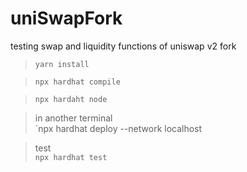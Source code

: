 # uniSwapFork
testing swap and liquidity functions of uniswap v2 fork

> `yarn install`  


> `npx hardhat compile`  


> `npx hardaht node`  

> in another terminal  
> `npx hardhat deploy --network localhost

> test  
> `npx hardhat test`
